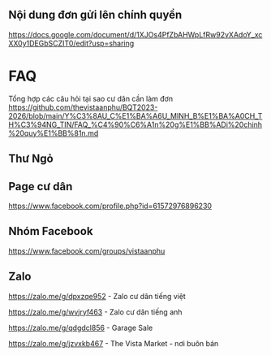 ## Nội dung đơn gửi lên chính quyền
https://docs.google.com/document/d/1XJOs4PfZbAHWpLfRw92vXAdoY_xcXX0y1DEGbSCZIT0/edit?usp=sharing


# FAQ
Tổng hợp các câu hỏi tại sao cư dân cần làm đơn 
https://github.com/thevistaanphu/BQT2023-2026/blob/main/Y%C3%8AU_C%E1%BA%A6U_MINH_B%E1%BA%A0CH_TH%C3%94NG_TIN/FAQ_%C4%90%C6%A1n%20g%E1%BB%ADi%20chinh%20quy%E1%BB%81n.md

## Thư Ngỏ 



## Page cư dân 
https://www.facebook.com/profile.php?id=61572976896230

## Nhóm Facebook 
https://www.facebook.com/groups/vistaanphu



## Zalo

https://zalo.me/g/dpxzqe952 - Zalo cư dân tiếng việt

https://zalo.me/g/wvjryf463 - Zalo cư dân tiếng anh 

https://zalo.me/g/qdgdcl856 - Garage Sale 

https://zalo.me/g/jzvxkb467 - The Vista Market - nơi buôn bán
